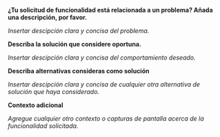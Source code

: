 **¿Tu solicitud de funcionalidad está relacionada a un problema? Añada una descripción, por favor.**

_Insertar descipción clara y concisa del problema._

**Describa la solución que considere oportuna.**

_Insertar descipción clara y concisa del comportamiento deseado._

**Describa alternativas consideras como solución**

_Insertar descipción clara y concisa de cualquier otra alternativa de solución que haya considerado._

**Contexto adicional**

_Agregue cualquier otro contexto o capturas de pantalla acerca de la funcionalidad solicitada._
